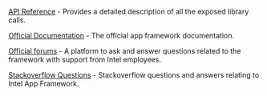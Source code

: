 [API Reference](https://app-framework-software.intel.com/api.php) - Provides a detailed description of all the exposed library calls.

[Official Documentation](https://app-framework-software.intel.com/documentation.php) - The official app framework documentation.

[Official forums](https://software.intel.com/en-us/forums/app-framework) - A platform to ask and answer questions related to the framework with support from Intel employees.

[Stackoverflow Questions](http://stackoverflow.com/questions/tagged/appframework) - Stackoverflow questions and answers relating to Intel App Framework.
